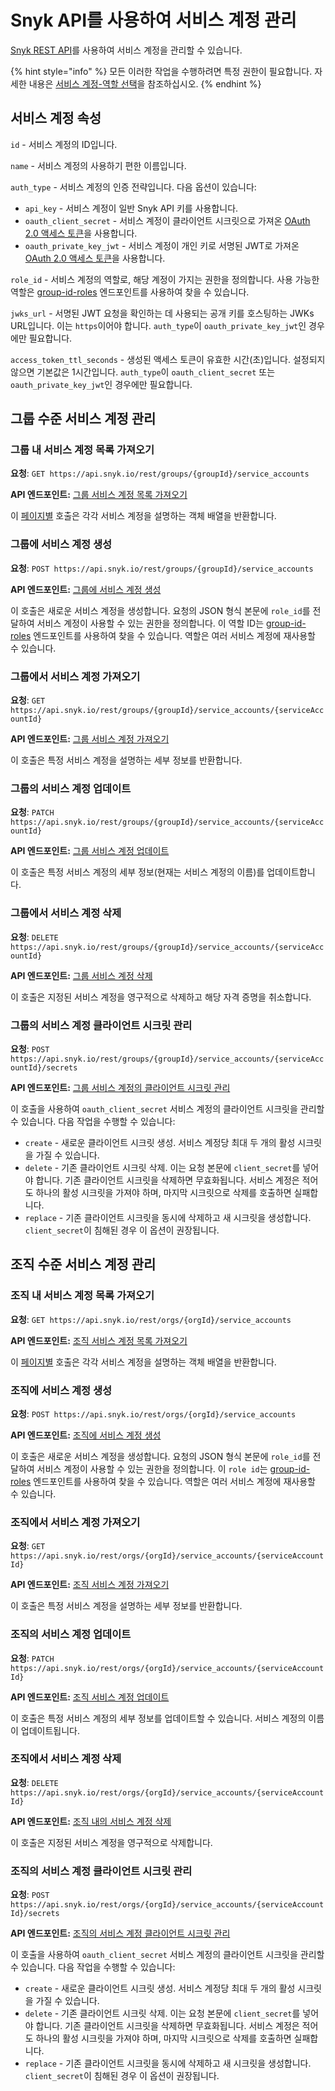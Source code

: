 # Snyk API를 사용하여 서비스 계정 관리

[Snyk REST API](../../snyk-api/reference/serviceaccounts.md)를 사용하여 서비스 계정을 관리할 수 있습니다.

{% hint style="info" %}
모든 이러한 작업을 수행하려면 특정 권한이 필요합니다. 자세한 내용은 [서비스 계정-역할 선택](./#select-a-role)을 참조하십시오.
{% endhint %}

## 서비스 계정 속성

`id` - 서비스 계정의 ID입니다.

`name` - 서비스 계정의 사용하기 편한 이름입니다.

`auth_type` - 서비스 계정의 인증 전략입니다. 다음 옵션이 있습니다:

- `api_key` - 서비스 계정이 일반 Snyk API 키를 사용합니다.
- `oauth_client_secret` - 서비스 계정이 클라이언트 시크릿으로 가져온 [OAuth 2.0 액세스 토큰](./#service-accounts-using-oauth-2.0)을 사용합니다.
- `oauth_private_key_jwt` - 서비스 계정이 개인 키로 서명된 JWT로 가져온 [OAuth 2.0 액세스 토큰](./#service-accounts-using-oauth-2.0)을 사용합니다.

`role_id` - 서비스 계정의 역할로, 해당 계정이 가지는 권한을 정의합니다. 사용 가능한 역할은 [group-id-roles](../../snyk-api/reference/groups-v1.md#group-groupid-roles) 엔드포인트를 사용하여 찾을 수 있습니다.

`jwks_url` - 서명된 JWT 요청을 확인하는 데 사용되는 공개 키를 호스팅하는 JWKs URL입니다. 이는 `https`이어야 합니다. `auth_type`이 `oauth_private_key_jwt`인 경우에만 필요합니다.

`access_token_ttl_seconds` - 생성된 액세스 토큰이 유효한 시간(초)입니다. 설정되지 않으면 기본값은 1시간입니다. `auth_type`이 `oauth_client_secret` 또는 `oauth_private_key_jwt`인 경우에만 필요합니다.

## 그룹 수준 서비스 계정 관리

### 그룹 내 서비스 계정 목록 가져오기

**요청**: `GET https://api.snyk.io/rest/groups/{groupId}/service_accounts`

**API 엔드포인트:** [그룹 서비스 계정 목록 가져오기](../../snyk-api/reference/serviceaccounts.md#groups-group\_id-service\_accounts-1)

이 [페이지별](../../snyk-api/rest-api/about-the-rest-api.md#pagination) 호출은 각각 서비스 계정을 설명하는 객체 배열을 반환합니다.

### 그룹에 서비스 계정 생성

**요청**: `POST https://api.snyk.io/rest/groups/{groupId}/service_accounts`

**API 엔드포인트:** [그룹에 서비스 계정 생성](../../snyk-api/reference/serviceaccounts.md#groups-group\_id-service\_accounts)

이 호출은 새로운 서비스 계정을 생성합니다. 요청의 JSON 형식 본문에 `role_id`를 전달하여 서비스 계정이 사용할 수 있는 권한을 정의합니다. 이 역할 ID는 [group-id-roles](../../snyk-api/reference/groups-v1.md#group-groupid-roles) 엔드포인트를 사용하여 찾을 수 있습니다. 역할은 여러 서비스 계정에 재사용할 수 있습니다.

### 그룹에서 서비스 계정 가져오기

**요청**: `GET https://api.snyk.io/rest/groups/{groupId}/service_accounts/{serviceAccountId}`

**API 엔드포인트:** [그룹 서비스 계정 가져오기](../../snyk-api/reference/serviceaccounts.md#groups-group\_id-service\_accounts-serviceaccount\_id-1)

이 호출은 특정 서비스 계정을 설명하는 세부 정보를 반환합니다.

### 그룹의 서비스 계정 업데이트

**요청**: `PATCH https://api.snyk.io/rest/groups/{groupId}/service_accounts/{serviceAccountId}`

**API 엔드포인트:** [그룹 서비스 계정 업데이트](../../snyk-api/reference/serviceaccounts.md#groups-group\_id-service\_accounts-serviceaccount\_id)

이 호출은 특정 서비스 계정의 세부 정보(현재는 서비스 계정의 이름)를 업데이트합니다.

### 그룹에서 서비스 계정 삭제

**요청**: `DELETE https://api.snyk.io/rest/groups/{groupId}/service_accounts/{serviceAccountId}`

**API 엔드포인트:** [그룹 서비스 계정 삭제](../../snyk-api/reference/serviceaccounts.md#groups-group\_id-service\_accounts-serviceaccount\_id-secrets)

이 호출은 지정된 서비스 계정을 영구적으로 삭제하고 해당 자격 증명을 취소합니다.

### 그룹의 서비스 계정 클라이언트 시크릿 관리

**요청**: `POST https://api.snyk.io/rest/groups/{groupId}/service_accounts/{serviceAccountId}/secrets`

**API 엔드포인트:** [그룹 서비스 계정의 클라이언트 시크릿 관리](../../snyk-api/reference/serviceaccounts.md#groups-group\_id-service\_accounts-serviceaccount\_id-secrets)

이 호출을 사용하여 `oauth_client_secret` 서비스 계정의 클라이언트 시크릿을 관리할 수 있습니다. 다음 작업을 수행할 수 있습니다:

- `create` - 새로운 클라이언트 시크릿 생성. 서비스 계정당 최대 두 개의 활성 시크릿을 가질 수 있습니다.
- `delete` - 기존 클라이언트 시크릿 삭제. 이는 요청 본문에 `client_secret`를 넣어야 합니다. 기존 클라이언트 시크릿을 삭제하면 무효화됩니다. 서비스 계정은 적어도 하나의 활성 시크릿을 가져야 하며, 마지막 시크릿으로 삭제를 호출하면 실패합니다.
- `replace` - 기존 클라이언트 시크릿을 동시에 삭제하고 새 시크릿을 생성합니다. `client_secret`이 침해된 경우 이 옵션이 권장됩니다.

## 조직 수준 서비스 계정 관리

### 조직 내 서비스 계정 목록 가져오기

**요청**: `GET https://api.snyk.io/rest/orgs/{orgId}/service_accounts`

**API 엔드포인트:** [조직 서비스 계정 목록 가져오기](../../snyk-api/reference/serviceaccounts.md#orgs-org\_id-service\_accounts-1)

이 [페이지별](../../snyk-api/rest-api/about-the-rest-api.md#pagination) 호출은 각각 서비스 계정을 설명하는 객체 배열을 반환합니다.

### 조직에 서비스 계정 생성

**요청**: `POST https://api.snyk.io/rest/orgs/{orgId}/service_accounts`

**API 엔드포인트:** [조직에 서비스 계정 생성](../../snyk-api/reference/serviceaccounts.md#orgs-org\_id-service\_accounts)

이 호출은 새로운 서비스 계정을 생성합니다. 요청의 JSON 형식 본문에 `role_id`를 전달하여 서비스 계정이 사용할 수 있는 권한을 정의합니다. 이 `role id`는 [group-id-roles](../../snyk-api/reference/groups-v1.md#group-groupid-roles) 엔드포인트를 사용하여 찾을 수 있습니다. 역할은 여러 서비스 계정에 재사용할 수 있습니다.

### 조직에서 서비스 계정 가져오기

**요청**: `GET https://api.snyk.io/rest/orgs/{orgId}/service_accounts/{serviceAccountId}`

**API 엔드포인트:** [조직 서비스 계정 가져오기](../../snyk-api/reference/serviceaccounts.md#orgs-org\_id-service\_accounts-serviceaccount\_id-1)

이 호출은 특정 서비스 계정을 설명하는 세부 정보를 반환합니다.

### 조직의 서비스 계정 업데이트

**요청**: `PATCH https://api.snyk.io/rest/orgs/{orgId}/service_accounts/{serviceAccountId}`

**API 엔드포인트:** [조직 서비스 계정 업데이트](https://apidocs.snyk.io/?version=2023-09-07#patch-/orgs/-org\_id-/service\_accounts/-serviceaccount\_id-)

이 호출은 특정 서비스 계정의 세부 정보를 업데이트할 수 있습니다. 서비스 계정의 이름이 업데이트됩니다.

### 조직에서 서비스 계정 삭제

**요청**: `DELETE https://api.snyk.io/rest/orgs/{orgId}/service_accounts/{serviceAccountId}`

**API 엔드포인트:** [조직 내의 서비스 계정 삭제](../../snyk-api/reference/serviceaccounts.md#orgs-org\_id-service\_accounts-serviceaccount\_id-2)

이 호출은 지정된 서비스 계정을 영구적으로 삭제합니다.

### 조직의 서비스 계정 클라이언트 시크릿 관리

**요청**: `POST https://api.snyk.io/rest/orgs/{orgId}/service_accounts/{serviceAccountId}/secrets`

**API 엔드포인트:** [조직의 서비스 계정 클라이언트 시크릿 관리](../../snyk-api/reference/serviceaccounts.md#orgs-org\_id-service\_accounts-serviceaccount\_id-secrets)

이 호출을 사용하여 `oauth_client_secret` 서비스 계정의 클라이언트 시크릿을 관리할 수 있습니다. 다음 작업을 수행할 수 있습니다:

- `create` - 새로운 클라이언트 시크릿 생성. 서비스 계정당 최대 두 개의 활성 시크릿을 가질 수 있습니다.
- `delete` - 기존 클라이언트 시크릿 삭제. 이는 요청 본문에 `client_secret`를 넣어야 합니다. 기존 클라이언트 시크릿을 삭제하면 무효화됩니다. 서비스 계정은 적어도 하나의 활성 시크릿을 가져야 하며, 마지막 시크릿으로 삭제를 호출하면 실패합니다.
- `replace` - 기존 클라이언트 시크릿을 동시에 삭제하고 새 시크릿을 생성합니다. `client_secret`이 침해된 경우 이 옵션이 권장됩니다.
